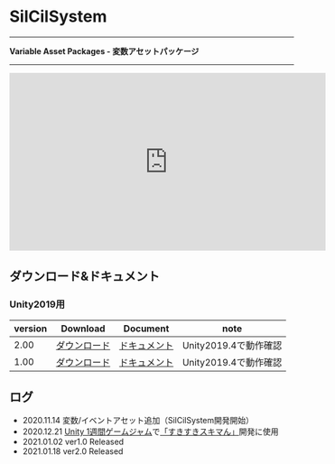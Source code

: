 # SilCilSystem

---

**Variable Asset Packages - 変数アセットパッケージ**

---

<iframe width="560" height="315" src="https://www.youtube.com/embed/DkAiWmwC7YA" frameborder="0" allow="autoplay; encrypted-media" allowfullscreen></iframe>

## ダウンロード&ドキュメント

### Unity2019用

|version|Download|Document|note|
|-|-|-|-|
|2.00|[ダウンロード][release:ver200]|[ドキュメント][page:ver200]|Unity2019.4で動作確認|
|1.00|[ダウンロード][release:ver100]|[ドキュメント][page:ver100]|Unity2019.4で動作確認|

## ログ

- 2020.11.14 変数/イベントアセット追加（SilCilSystem開発開始）
- 2020.12.21 [Unity 1週間ゲームジャム][page:unity1week_akeru]で[「すきすきスキマん」][page:sukisukisukiman]開発に使用
- 2021.01.02 ver1.0 Released
- 2021.01.18 ver2.0 Released

<!--- 参照 --->

<!--- Releases --->
[release:ver100]: https://github.com/TeamAojilu/UnityTeamDevTemplate/releases/download/v1.0/SilCilSystem_unity2019_ver100.unitypackage
[page:ver100]: ver100/index.md

[release:ver200]: https://github.com/TeamAojilu/UnityTeamDevTemplate/releases/download/v2.0/SilCilSystem_ver2.0.0.unitypackage
[page:ver200]: ver200/index.md

<!--- Log --->
[page:unity1week_akeru]: https://unityroom.com/unity1weeks/18
[page:sukisukisukiman]: https://unityroom.com/games/sukisukisukiman
